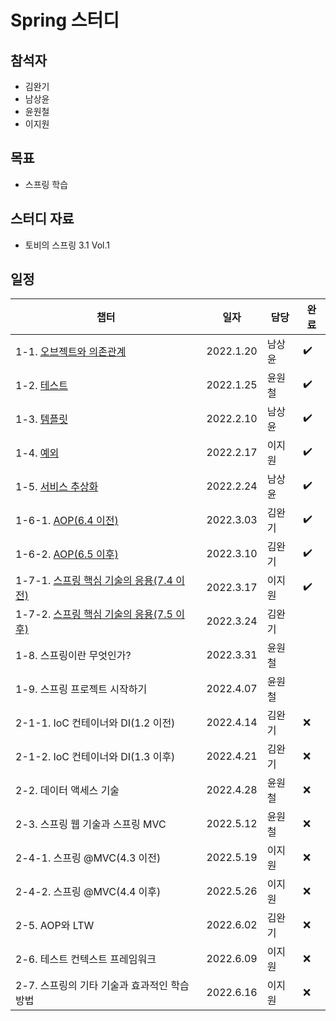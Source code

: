 # Spring 스터디 

## 참석자

- 김완기
- 남상윤
- 윤원철
- 이지원

## 목표

- 스프링 학습

## 스터디 자료

- 토비의 스프링 3.1 Vol.1

## 일정

|챕터|일자|담당|완료|
|------|---|---|---|
|1-1. [오브젝트와 의존관계](https://github.com/Hedonism-IT-Study/Spring-Study/issues/1)|2022.1.20|남상윤|:heavy_check_mark:|
|1-2. [테스트](https://github.com/Hedonism-IT-Study/Spring-Study/issues/2)|2022.1.25|윤원철|:heavy_check_mark:|
|1-3. [템플릿](https://github.com/Hedonism-IT-Study/Spring-Study/issues/3)|2022.2.10|남상윤|:heavy_check_mark:|
|1-4. [예외](https://github.com/Hedonism-IT-Study/Spring-Study/issues/4)|2022.2.17|이지원|:heavy_check_mark:|
|1-5. [서비스 추상화](https://github.com/Hedonism-IT-Study/Spring-Study/issues/5)|2022.2.24|남상윤|:heavy_check_mark:|
|1-6-1. [AOP(6.4 이전)](https://github.com/Hedonism-IT-Study/Spring-Study/issues/6)|2022.3.03|김완기|:heavy_check_mark:|
|1-6-2. [AOP(6.5 이후)](https://github.com/Hedonism-IT-Study/Spring-Study/issues/7)|2022.3.10|김완기|:heavy_check_mark:|
|1-7-1. [스프링 핵심 기술의 응용(7.4 이전)](https://github.com/Hedonism-IT-Study/Spring-Study/issues/8)|2022.3.17|이지원|:heavy_check_mark:|
|1-7-2. [스프링 핵심 기술의 응용(7.5 이후)](https://github.com/Hedonism-IT-Study/Spring-Study/issues/9)|2022.3.24|김완기||
|1-8. 스프링이란 무엇인가?|2022.3.31|윤원철||
|1-9. 스프링 프로젝트 시작하기|2022.4.07|윤원철||
|2-1-1. IoC 컨테이너와 DI(1.2 이전)|2022.4.14|김완기|:x:|
|2-1-2. IoC 컨테이너와 DI(1.3 이후)|2022.4.21|김완기|:x:|
|2-2. 데이터 액세스 기술|2022.4.28|윤원철|:x:|
|2-3. 스프링 웹 기술과 스프링 MVC|2022.5.12|윤원철|:x:|
|2-4-1. 스프링 @MVC(4.3 이전)|2022.5.19|이지원|:x:|
|2-4-2. 스프링 @MVC(4.4 이후)|2022.5.26|이지원|:x:|
|2-5. AOP와 LTW|2022.6.02|김완기|:x:|
|2-6. 테스트 컨텍스트 프레임워크|2022.6.09|이지원|:x:|
|2-7. 스프링의 기타 기술과 효과적인 학습 방법|2022.6.16|이지원|:x:|
